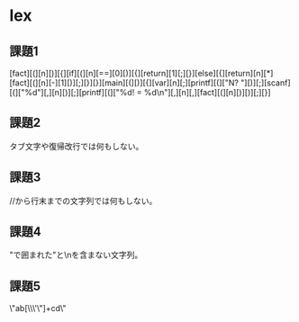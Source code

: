 # lex

## 課題1

[fact][(][n][)][{][if][(][n][==][0][)][{][return][1][;][}][else][{][return][n][*][fact][(][n][-][1][)][;][}][}][main][(][)][{][var][n][;][printf][(]["N? "][)][;][scanf][(]["%d"][,][n][)][;][printf][(]["%d! = %d\n"][,][n][,][fact][(][n][)][)][;][}]

## 課題2

タブ文字や復帰改行では何もしない。

## 課題3

//から行末までの文字列では何もしない。

## 課題4

"で囲まれた\"と\nを含まない文字列。

## 課題5

\\"ab[\\\\\\'\\"]+cd\\"
